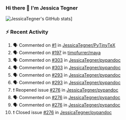 ### Hi there 👋 I'm Jessica Tegner

![JessicaTegner's GitHub stats](https://github-readme-stats.vercel.app/api?username=jessicategner)]


### :zap: Recent Activity

<!--START_SECTION:activity-->
1. 🗣 Commented on [#1](https://github.com/JessicaTegner/PyTinyTeX/issues/1) in [JessicaTegner/PyTinyTeX](https://github.com/JessicaTegner/PyTinyTeX)
2. 🗣 Commented on [#197](https://github.com/timofurrer/maya/issues/197) in [timofurrer/maya](https://github.com/timofurrer/maya)
3. 🗣 Commented on [#303](https://github.com/JessicaTegner/pypandoc/issues/303) in [JessicaTegner/pypandoc](https://github.com/JessicaTegner/pypandoc)
4. 🗣 Commented on [#303](https://github.com/JessicaTegner/pypandoc/issues/303) in [JessicaTegner/pypandoc](https://github.com/JessicaTegner/pypandoc)
5. 🗣 Commented on [#293](https://github.com/JessicaTegner/pypandoc/issues/293) in [JessicaTegner/pypandoc](https://github.com/JessicaTegner/pypandoc)
6. 🗣 Commented on [#293](https://github.com/JessicaTegner/pypandoc/issues/293) in [JessicaTegner/pypandoc](https://github.com/JessicaTegner/pypandoc)
7. ❗️ Reopened issue [#276](https://github.com/JessicaTegner/pypandoc/issues/276) in [JessicaTegner/pypandoc](https://github.com/JessicaTegner/pypandoc)
8. 🗣 Commented on [#276](https://github.com/JessicaTegner/pypandoc/issues/276) in [JessicaTegner/pypandoc](https://github.com/JessicaTegner/pypandoc)
9. 🗣 Commented on [#276](https://github.com/JessicaTegner/pypandoc/issues/276) in [JessicaTegner/pypandoc](https://github.com/JessicaTegner/pypandoc)
10. ❗️ Closed issue [#276](https://github.com/JessicaTegner/pypandoc/issues/276) in [JessicaTegner/pypandoc](https://github.com/JessicaTegner/pypandoc)
<!--END_SECTION:activity-->
